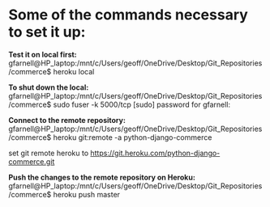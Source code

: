 
# Some of the commands necessary to set it up:

**Test it on local first:**
gfarnell@HP_laptop:/mnt/c/Users/geoff/OneDrive/Desktop/Git_Repositories/commerce$ heroku local

**To shut down the local:**
gfarnell@HP_laptop:/mnt/c/Users/geoff/OneDrive/Desktop/Git_Repositories/commerce$ sudo fuser -k 5000/tcp
[sudo] password for gfarnell:

**Connect to the remote repository:**
gfarnell@HP_laptop:/mnt/c/Users/geoff/OneDrive/Desktop/Git_Repositories/commerce$ heroku git:remote -a python-django-commerce

set git remote heroku to https://git.heroku.com/python-django-commerce.git

**Push the changes to the remote repository on Heroku:**
gfarnell@HP_laptop:/mnt/c/Users/geoff/OneDrive/Desktop/Git_Repositories/commerce$ heroku push master